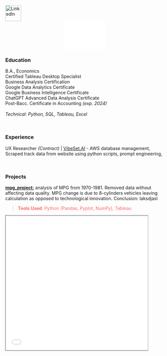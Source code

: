 <a href="https://www.linkedin.com/in/jfryyao">
    <img src="https://content.linkedin.com/content/dam/me/business/en-us/amp/brand-site/v2/bg/LI-Bug.svg.original.svg" width="50" height="50" alt="LinkedIn"> </a>

<div style="display: flex; justify-content: center; align-items: center;">
    <iframe src="D3 Bar Chart.html" width="130" height="90" style="border: 0px solid white;"></iframe> </div>

### Education
B.A., Economics  
Certified Tableau Desktop Specialist  
Business Analysis Certification  
Google Data Analytics Certificate  
Google Business Intelligence Certificate  
ChatGPT Advanced Data Analysis Certificate  
Post-Bacc. Certificate in Accounting *(exp. 2024)*  
<br>
*Technical: Python, SQL, Tableau, Excel*

<br>

### Experience
UX Researcher *(Contract)* | [VibeSet.AI](https://www.vibeset.ai) - AWS database management, Scraped track data from website using python scripts, prompt engineering,<br>

<br>

### Projects

**[mpg_project:](https://github.com/jeyao1/jeffyao_portfolio/blob/main/mpg_project.ipynb)** analysis of MPG from 1970-1981. Removed data without affecting data quality. MPG change is due to 8-cylinders vehicles leaving calculation as opposed to technological innovation. Conclusion: laksdjasl

> <span style="color:#FF6865">**Tools Used**: Python (Pandas, Pyplot, NumPy), Tableau </span> 

>
<iframe src="mpg_project.html" width="105%" height="500" allowfullscreen scrolling="yes" style="border: 1px solid black; transform: scale(0.85); transform-origin: top left;"></iframe>




